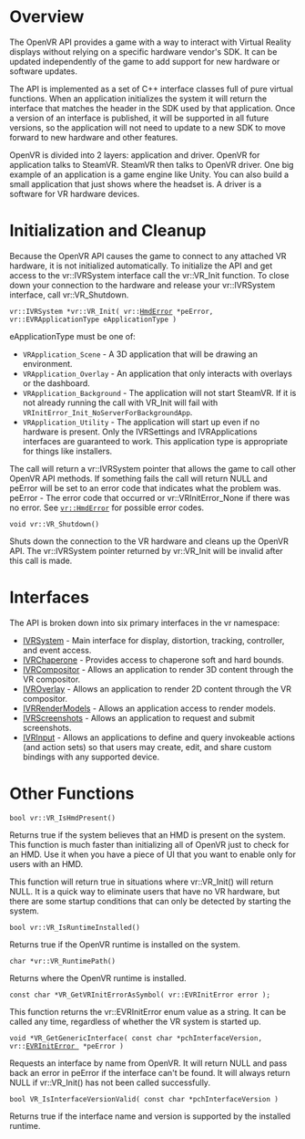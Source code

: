 # Overview
The OpenVR API provides a game with a way to interact with Virtual Reality displays without relying on a specific hardware vendor's SDK. It can be updated independently of the game to add support for new hardware or software updates. 

The API is implemented as a set of C++ interface classes full of pure virtual functions. When an application initializes the system it will return the interface that matches the header in the SDK used by that application. Once a version of an interface is published, it will be supported in all future versions, so the application will not need to update to a new SDK to move forward to new hardware and other features.

OpenVR is divided into 2 layers: application and driver.
OpenVR for application talks to SteamVR. SteamVR then talks to OpenVR driver.
One big example of an application is a game engine like Unity. You can also build a small application that just shows where the headset is.
A driver is a software for VR hardware devices.

# Initialization and Cleanup

Because the OpenVR API causes the game to connect to any attached VR hardware, it is not initialized automatically. To initialize the API and get access to the vr::IVRSystem interface call the vr::VR_Init function. To close down your connection to the hardware and release your vr::IVRSystem interface, call vr::VR_Shutdown.

`vr::IVRSystem *vr::VR_Init( vr::`[`HmdError`](https://github.com/ValveSoftware/openvr/wiki/HmdError)` *peError, vr::EVRApplicationType eApplicationType )`

eApplicationType must be one of:
* `VRApplication_Scene` - A 3D application that will be drawing an environment.
* `VRApplication_Overlay` - An application that only interacts with overlays or the dashboard.
* `VRApplication_Background` - The application will not start SteamVR. If it is not already running the call with VR_Init will fail with `VRInitError_Init_NoServerForBackgroundApp`.
* `VRApplication_Utility` - The application will start up even if no hardware is present. Only the IVRSettings and IVRApplications interfaces are guaranteed to work.  This application type is appropriate for things like installers.

The call will return a vr::IVRSystem pointer that allows the game to call other OpenVR API methods. If something fails the call will return NULL and peError will be set to an error code that indicates what the problem was.
peError - The error code that occurred or vr::VRInitError_None if there was no error. See [`vr::HmdError`](https://github.com/ValveSoftware/openvr/wiki/HmdError) for possible error codes.


`void vr::VR_Shutdown()`

Shuts down the connection to the VR hardware and cleans up the OpenVR API. The vr::IVRSystem pointer returned by vr::VR_Init will be invalid after this call is made. 

# Interfaces

The API is broken down into six primary interfaces in the vr namespace:
* [IVRSystem](https://github.com/ValveSoftware/openvr/wiki/IVRSystem_Overview) - Main interface for display, distortion, tracking, controller, and event access.
* [IVRChaperone](https://github.com/ValveSoftware/openvr/wiki/IVRChaperone_Overview) - Provides access to chaperone soft and hard bounds.
* [IVRCompositor](https://github.com/ValveSoftware/openvr/wiki/IVRCompositor_Overview) - Allows an application to render 3D content through the VR compositor.
* [IVROverlay](https://github.com/ValveSoftware/openvr/wiki/IVROverlay_Overview) - Allows an application to render 2D content through the VR compositor.
* [IVRRenderModels](https://github.com/ValveSoftware/openvr/wiki/IVRRenderModels_Overview) - Allows an application access to render models.
* [IVRScreenshots](https://github.com/ValveSoftware/openvr/wiki/IVRScreenshots_Overview) - Allows an application to request and submit screenshots.
* [IVRInput](https://github.com/ValveSoftware/openvr/wiki/SteamVR-Input) - Allows an applications to define and query invokeable actions (and action sets) so that users may create, edit, and share custom bindings with any supported device.

# Other Functions

`bool vr::VR_IsHmdPresent()`

Returns true if the system believes that an HMD is present on the system. This function is much faster than initializing all of OpenVR just to check for an HMD. Use it when you have a piece of UI that you want to enable only for users with an HMD.

This function will return true in situations where vr::VR_Init() will return NULL. It is a quick way to eliminate users that have no VR hardware, but there are some startup conditions that can only be detected by starting the system.


`bool vr::VR_IsRuntimeInstalled()`

Returns true if the OpenVR runtime is installed on the system.


`char *vr::VR_RuntimePath()`

Returns where the OpenVR runtime is installed.


`const char *VR_GetVRInitErrorAsSymbol( vr::EVRInitError error );`

This function returns the vr::EVRInitError enum value as a string. It can be called any time, regardless of whether the VR system is started up.


`void *VR_GetGenericInterface( const char *pchInterfaceVersion, vr::`[`EVRInitError `](https://github.com/ValveSoftware/openvr/wiki/HmdError)` *peError )`

Requests an interface by name from OpenVR. It will return NULL and pass back an error in peError if the interface can't be found. It will always return NULL if vr::VR_Init() has not been called successfully.


`bool VR_IsInterfaceVersionValid( const char *pchInterfaceVersion )`

Returns true if the interface name and version is supported by the installed runtime.